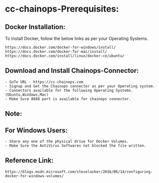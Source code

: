 # cc-chainops-Prerequisites:

Docker Installation:
--------------------
To Install Docker, follow the below links as per your Operating Systems.

	https://docs.docker.com/docker-for-windows/install/
	https://docs.docker.com/docker-for-mac/install/
	https://docs.docker.com/install/linux/docker-ce/ubuntu/

Download and Install Chainops-Connector:
----------------------------------------

    - GoTo URL - https://cc-chainops.com
    - Signup and Get the Chainops connector as per your Operating system.
    - Connectors available for the following Operating Systems.(Ubuntu,Windows,Mac)
    - Make Sure 8888 port is available for chainops connector.

Note:
-----
For Windows Users:
------------------
    - Share any one of the physical drive for Docker Volumes.
    - Make Sure the AntiVirus Softwares not blocked the file written.
    
Reference Link: 
---------------
	https://blogs.msdn.microsoft.com/stevelasker/2016/06/14/configuring-docker-for-windows-volumes/
